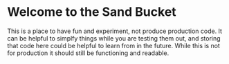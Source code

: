 # Welcome to the Sand Bucket

This is a place to have fun and experiment, not produce production code. It can be helpful to simplfy things while you are testing them out, and storing that code here could be helpful to learn from in the future. While this is not for production it should still be functioning and readable.
